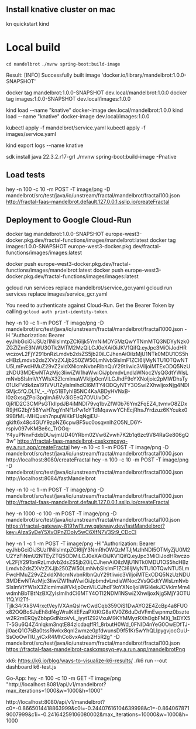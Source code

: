 ## Install knative cluster on mac
kn quickstart kind

# Local build

`cd mandelbrot`
`./mvnw spring-boot:build-image`

Result: 
[INFO] Successfully built image 'docker.io/library/mandelbrot:1.0.0-SNAPSHOT'

docker tag mandelbrot:1.0.0-SNAPSHOT dev.local/mandelbrot:1.0.0
docker tag images:1.0.0-SNAPSHOT dev.local/images:1.0.0

kind load --name "knative" docker-image dev.local/mandelbrot:1.0.0
kind load --name "knative" docker-image dev.local/images:1.0.0

kubectl apply -f mandelbrot/service.yaml
kubectl apply -f images/service.yaml


kind export logs --name knative



sdk install java 22.3.2.r17-grl
./mvnw spring-boot:build-image -Pnative

## Load tests
hey -n 100 -c 10 -m POST -T image/png -D mandelbrot/src/test/java/io/unstream/fractal/mandelbrot/fractal100.json http://fractal-faas-mandelbrot.default.127.0.0.1.sslip.io/createFractal

## Deployment to Google Cloud-Run

docker tag mandelbrot:1.0.0-SNAPSHOT europe-west3-docker.pkg.dev/fractal-functions/images/mandelbrot:latest
docker tag images:1.0.0-SNAPSHOT europe-west3-docker.pkg.dev/fractal-functions/images/images:latest

docker push europe-west3-docker.pkg.dev/fractal-functions/images/mandelbrot:latest
docker push europe-west3-docker.pkg.dev/fractal-functions/images/images:latest


gcloud run services replace mandelbrot/service_gcr.yaml
gcloud run services replace images/service_gcr.yaml

You need to authenticate against Cloud-Run. Get the Bearer Token by calling
`gcloud auth print-identity-token`.

hey -n 10 -c 1 -m POST -T image/png -D mandelbrot/src/test/java/io/unstream/fractal/mandelbrot/fractal1000.json -H "Authorization: Bearer eyJhbGciOiJSUzI1NiIsImtpZCI6Ijk5YmNiMDY5MzQwYTNmMTQ3NDYyNzk0ZGZlZmE3NWU3OTk2MTM2MzQiLCJ0eXAiOiJKV1QifQ.eyJpc3MiOiJodHRwczovL2FjY291bnRzLmdvb2dsZS5jb20iLCJhenAiOiIzMjU1NTk0MDU1OS5hcHBzLmdvb2dsZXVzZXJjb250ZW50LmNvbSIsImF1ZCI6IjMyNTU1OTQwNTU5LmFwcHMuZ29vZ2xldXNlcmNvbnRlbnQuY29tIiwic3ViIjoiMTExODQ5NzUzNDU3MDEwNTAzMjc3IiwiZW1haWwiOiJpbmdvLndlaWNoc2VsQGdtYWlsLmNvbSIsImVtYWlsX3ZlcmlmaWVkIjp0cnVlLCJhdF9oYXNoIjoic2pMWDhsTy01UkFVdk4za191VVU1ZyIsImlhdCI6MTY4ODQyNTY3OSwiZXhwIjoxNjg4NDI5Mjc5fQ.DL1V_-_-Yp51BTyhIB5NC4KaABDyHVNxB-l0zGxsqZPoi3pqImA6Vv3iGEeQ7OVUivDC-0jR1D2C3CMPsGTkIIpdJB4iMNDI79vq1bvZfW0b76Ym2FqEZ4_tvmvO8ZDxR9jHG2bjY58YwH7ogYnNf1zPw1oYTdMqawwYChEcjRhsJYrdzuz6KYcukx099BfML-MHQush7npujWKkFUqNgiEU-gkift6x48c4GUY9zpNZ6cpwBF5uc0osqvnlh2O5N_D6Y-rspiv097vKMBe6c_TrOOq-Y4yuPNnvFdxbDUwjmUD40YRbm02Vw6Zvwh7K2b1q6zc9V84RaGe806gQ3w" https://fractal-faas-mandelbrot-caskxmpsyq-ey.a.run.app/createFractal
hey -n 10 -c 1 -m POST -T image/png -D mandelbrot/src/test/java/io/unstream/fractal/mandelbrot/fractal1000.json http://localhost:8080/createFractal
hey -n 100 -c 10 -m POST -T image/png -D mandelbrot/src/test/java/io/unstream/fractal/mandelbrot/fractal1000.json http://localhost:8084/fastMandelbrot

hey -n 10 -c 1 -m POST -T image/png -D mandelbrot/src/test/java/io/unstream/fractal/mandelbrot/fractal1000.json http://fractal-faas-mandelbrot.default.127.0.0.1.sslip.io/createFractal

hey -n 1000 -c 100 -m POST -T image/png -D mandelbrot/src/test/java/io/unstream/fractal/mandelbrot/fractal100.json https://fractal-gateway-8191wl1t.nw.gateway.dev/fastMandelbrot?key=AIzaSyDeY5XvOPnZOoIv5wC6XfN7V3St9_CDcCI

hey -n 1 -c 1 -m POST -T image/png -H "Authorization: Bearer eyJhbGciOiJSUzI1NiIsImtpZCI6IjY3NmRhOWQzMTJjMzlhNDI5OTMyZjU0M2U2YzFiNmU2NTEyZTQ5ODMiLCJ0eXAiOiJKV1QifQ.eyJpc3MiOiJodHRwczovL2FjY291bnRzLmdvb2dsZS5jb20iLCJhenAiOiIzMjU1NTk0MDU1OS5hcHBzLmdvb2dsZXVzZXJjb250ZW50LmNvbSIsImF1ZCI6IjMyNTU1OTQwNTU5LmFwcHMuZ29vZ2xldXNlcmNvbnRlbnQuY29tIiwic3ViIjoiMTExODQ5NzUzNDU3MDEwNTAzMjc3IiwiZW1haWwiOiJpbmdvLndlaWNoc2VsQGdtYWlsLmNvbSIsImVtYWlsX3ZlcmlmaWVkIjp0cnVlLCJhdF9oYXNoIjoiWGI4ekJCVklmMm4wdmhBbTBtNzBXZyIsImlhdCI6MTY4OTI2NDM1NSwiZXhwIjoxNjg5MjY3OTU1fQ.Yl2Tf-Tjlk34rXkSV4rxctVeylVXAnQsIrwCwdCqb359OiS1DwAYO2E4ZcBp4a8FUOx82OQBoSJuEh8df4gWralKitEFzaPXtKtG8aKV0Z6duDdVFmEwpnmz0bsztew2R2mERQyZbbpGdNzoVvL_iyyt1Z92VxuM9KYMMyzRXhOgbFMXj_1sDYX5T-5Gu6Q4Z4nlqkm3nqtE84zlcdaqffR1_8rbutH0Wd_0FNID4nYeG0OwEDfTJ-jI0acQ1G7sBa0tssRiwkx8qnI2wmze0pfdwunsD9f51Kr5wYhQLIpygvjocGuU-SsOoOwTIU_yiCxR4MhCo8vxAdab2H5R2g" -D mandelbrot/src/test/java/io/unstream/fractal/mandelbrot/fractal100.json https://fractal-faas-mandelbrot-caskxmpsyq-ey.a.run.app/mandelbrotPng



xk6:
https://k6.io/blog/ways-to-visualize-k6-results/
./k6 run --out dashboard k6-test.js

Go-App:
hey -n 100 -c 10 -m GET -T image/png "http://localhost:8081/api/v1/mandelbrot?max_iterations=1000&w=1000&h=1000"


http://localhost:8080/api/v1/mandelbrot?c0=-0.8665014418863999&c0i=-0.24407616104639998&c1=-0.8640678719007999&c1i=-0.24164259106080002&max_iterations=10000&w=1000&h=1000
